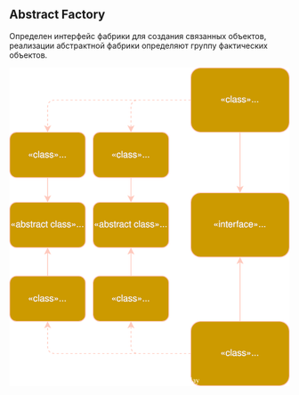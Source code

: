 ## Abstract Factory

Определен интерфейс фабрики для создания связанных объектов, реализации абстрактной фабрики определяют группу 
фактических объектов.

![img](image/AbstractFactory.svg)